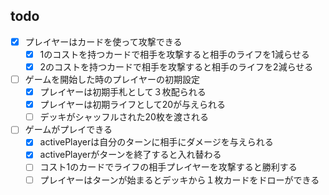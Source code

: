 ## todo
- [x] プレイヤーはカードを使って攻撃できる
  - [x] 1のコストを持つカードで相手を攻撃すると相手のライフを1減らせる
  - [x] 2のコストを持つカードで相手を攻撃すると相手のライフを2減らせる
- [ ] ゲームを開始した時のプレイヤーの初期設定
  - [x] プレイヤーは初期手札として３枚配られる
  - [x] プレイヤーは初期ライフとして20が与えられる
  - [ ] デッキがシャッフルされた20枚を渡される
- [ ] ゲームがプレイできる
  - [x] activePlayerは自分のターンに相手にダメージを与えられる
  - [x] activePlayerがターンを終了すると入れ替わる
  - [ ] コスト1のカードでライフの相手プレイヤーを攻撃すると勝利する
  - [ ] プレイヤーはターンが始まるとデッキから１枚カードをドローができる
